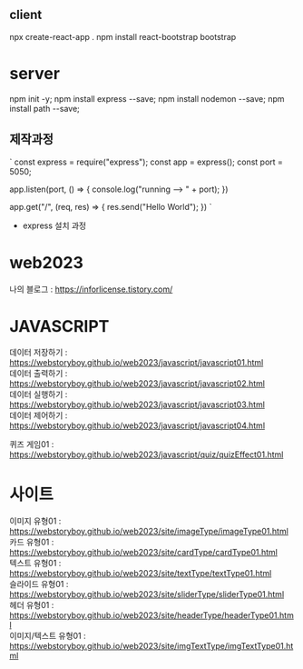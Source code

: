 ## client
npx create-react-app .
npm install react-bootstrap bootstrap

# server
npm init -y;
npm install express --save;
npm install nodemon --save;
npm install path --save;

## 제작과정
`
const express = require("express");
const app = express();
const port = 5050;

app.listen(port, () => {
    console.log("running --> " + port);
})

app.get("/", (req, res) => {
    res.send("Hello World");
})
`
- express 설치 과정



# web2023

나의 블로그 : https://inforlicense.tistory.com/


# JAVASCRIPT
데이터 저장하기 : https://webstoryboy.github.io/web2023/javascript/javascript01.html   
데이터 출력하기 : https://webstoryboy.github.io/web2023/javascript/javascript02.html   
데이터 실행하기 : https://webstoryboy.github.io/web2023/javascript/javascript03.html   
데이터 제어하기 : https://webstoryboy.github.io/web2023/javascript/javascript04.html   

퀴즈 게임01 : https://webstoryboy.github.io/web2023/javascript/quiz/quizEffect01.html   


# 사이트 
이미지 유형01 : https://webstoryboy.github.io/web2023/site/imageType/imageType01.html           
카드 유형01 : https://webstoryboy.github.io/web2023/site/cardType/cardType01.html       
텍스트 유형01 : https://webstoryboy.github.io/web2023/site/textType/textType01.html        
슬라이드 유형01 : https://webstoryboy.github.io/web2023/site/sliderType/sliderType01.html   
헤더 유형01 : https://webstoryboy.github.io/web2023/site/headerType/headerType01.html   
이미지/텍스트 유형01 : https://webstoryboy.github.io/web2023/site/imgTextType/imgTextType01.html  



